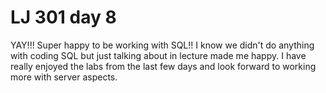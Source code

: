 # LJ 301 day 8

YAY!!! Super happy to be working with SQL!! I know we didn't do anything with coding SQL but just talking about in lecture made me happy. I have really enjoyed the labs from the last few days and look forward to working more with server aspects. 
